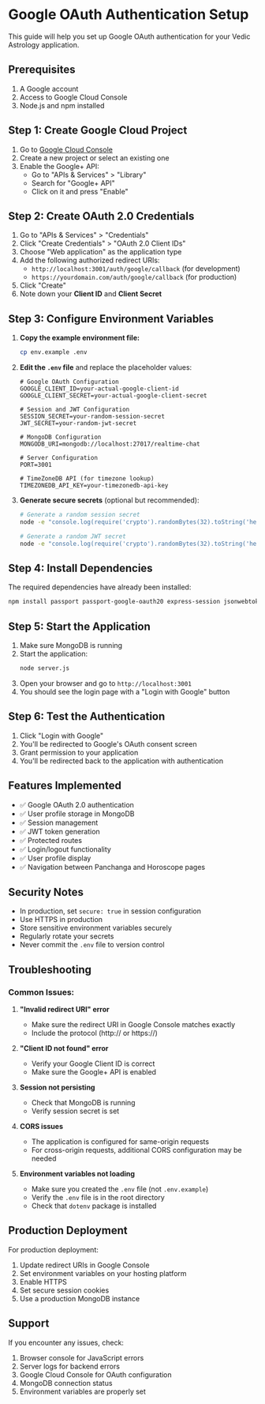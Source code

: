 # Google OAuth Authentication Setup

This guide will help you set up Google OAuth authentication for your Vedic Astrology application.

## Prerequisites

1. A Google account
2. Access to Google Cloud Console
3. Node.js and npm installed

## Step 1: Create Google Cloud Project

1. Go to [Google Cloud Console](https://console.cloud.google.com/)
2. Create a new project or select an existing one
3. Enable the Google+ API:
   - Go to "APIs & Services" > "Library"
   - Search for "Google+ API"
   - Click on it and press "Enable"

## Step 2: Create OAuth 2.0 Credentials

1. Go to "APIs & Services" > "Credentials"
2. Click "Create Credentials" > "OAuth 2.0 Client IDs"
3. Choose "Web application" as the application type
4. Add the following authorized redirect URIs:
   - `http://localhost:3001/auth/google/callback` (for development)
   - `https://yourdomain.com/auth/google/callback` (for production)
5. Click "Create"
6. Note down your **Client ID** and **Client Secret**

## Step 3: Configure Environment Variables

1. **Copy the example environment file:**
   ```bash
   cp env.example .env
   ```

2. **Edit the `.env` file** and replace the placeholder values:
   ```env
   # Google OAuth Configuration
   GOOGLE_CLIENT_ID=your-actual-google-client-id
   GOOGLE_CLIENT_SECRET=your-actual-google-client-secret

   # Session and JWT Configuration
   SESSION_SECRET=your-random-session-secret
   JWT_SECRET=your-random-jwt-secret

   # MongoDB Configuration
   MONGODB_URI=mongodb://localhost:27017/realtime-chat

   # Server Configuration
   PORT=3001

   # TimeZoneDB API (for timezone lookup)
   TIMEZONEDB_API_KEY=your-timezonedb-api-key
   ```

3. **Generate secure secrets** (optional but recommended):
   ```bash
   # Generate a random session secret
   node -e "console.log(require('crypto').randomBytes(32).toString('hex'))"
   
   # Generate a random JWT secret
   node -e "console.log(require('crypto').randomBytes(32).toString('hex'))"
   ```

## Step 4: Install Dependencies

The required dependencies have already been installed:

```bash
npm install passport passport-google-oauth20 express-session jsonwebtoken bcryptjs dotenv
```

## Step 5: Start the Application

1. Make sure MongoDB is running
2. Start the application:
   ```bash
   node server.js
   ```
3. Open your browser and go to `http://localhost:3001`
4. You should see the login page with a "Login with Google" button

## Step 6: Test the Authentication

1. Click "Login with Google"
2. You'll be redirected to Google's OAuth consent screen
3. Grant permission to your application
4. You'll be redirected back to the application with authentication

## Features Implemented

- ✅ Google OAuth 2.0 authentication
- ✅ User profile storage in MongoDB
- ✅ Session management
- ✅ JWT token generation
- ✅ Protected routes
- ✅ Login/logout functionality
- ✅ User profile display
- ✅ Navigation between Panchanga and Horoscope pages

## Security Notes

- In production, set `secure: true` in session configuration
- Use HTTPS in production
- Store sensitive environment variables securely
- Regularly rotate your secrets
- Never commit the `.env` file to version control

## Troubleshooting

### Common Issues:

1. **"Invalid redirect URI" error**
   - Make sure the redirect URI in Google Console matches exactly
   - Include the protocol (http:// or https://)

2. **"Client ID not found" error**
   - Verify your Google Client ID is correct
   - Make sure the Google+ API is enabled

3. **Session not persisting**
   - Check that MongoDB is running
   - Verify session secret is set

4. **CORS issues**
   - The application is configured for same-origin requests
   - For cross-origin requests, additional CORS configuration may be needed

5. **Environment variables not loading**
   - Make sure you created the `.env` file (not `.env.example`)
   - Verify the `.env` file is in the root directory
   - Check that `dotenv` package is installed

## Production Deployment

For production deployment:

1. Update redirect URIs in Google Console
2. Set environment variables on your hosting platform
3. Enable HTTPS
4. Set secure session cookies
5. Use a production MongoDB instance

## Support

If you encounter any issues, check:
1. Browser console for JavaScript errors
2. Server logs for backend errors
3. Google Cloud Console for OAuth configuration
4. MongoDB connection status
5. Environment variables are properly set 